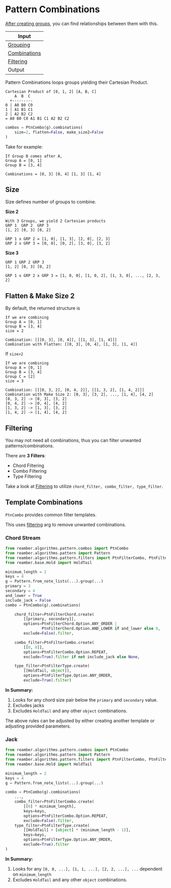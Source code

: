 # Pattern Combinations

[After creating groups](../Pattern), you can find relationships between them with this.

| Input                         |
|-------------------------------|
| [Grouping](../Pattern)        |
| [Combinations](PtnCombo)      |
| [Filtering](PtnFilter)        |
| Output                        |

Pattern Combinations loops groups yielding their Cartesian Product.

```
Cartesian Product of [0, 1, 2] [A, B, C]
    A  B  C
  +---------
0 | A0 B0 C0
1 | A1 B1 C1
2 | A2 B2 C2
= A0 B0 C0 A1 B1 C1 A2 B2 C2
```

```python
combos = PtnCombo(g).combinations(
    size=2, flatten=False, make_size2=False
)
```

Take for example:

```
If Group B comes after A,
Group A = [0, 1]
Group B = [3, 4]

Combinations = [0, 3] [0, 4] [1, 3] [1, 4]
```

## Size

Size defines number of groups to combine.

**Size 2**

```
With 3 Groups, we yield 2 Cartesian products
GRP 1  GRP 2  GRP 3
[1, 2] [0, 3] [0, 2]

GRP 1 x GRP 2 = [1, 0], [1, 3], [2, 0], [2, 3]
GRP 2 x GRP 3 = [0, 0], [0, 2], [3, 0], [3, 2]
```

**Size 3**

```
GRP 1 GRP 2 GRP 3
[1, 2] [0, 3] [0, 2]

GRP 1 x GRP 2 x GRP 3 = [1, 0, 0], [1, 0, 2], [1, 3, 0], ..., [2, 3, 2]
```

## Flatten & Make Size 2

By default, the returned structure is

```
If we are combining
Group A = [0, 1]
Group B = [3, 4]
size = 2

Combination: [[[0, 3], [0, 4]], [[1, 3], [1, 4]]]
Combination with Flatten: [[0, 3], [0, 4], [1, 3], [1, 4]]
```

If ``size>2``

```
If we are combining
Group A = [0, 1]
Group B = [3, 4]
Group C = [2]
size = 3

Combination: [[[0, 3, 2], [0, 4, 2]], [[1, 3, 2], [1, 4, 2]]]
Combination with Make Size 2: [0, 3], [3, 2], ..., [1, 4], [4, 2]
[0, 3, 2] -> [0, 3], [3, 2]
[0, 4, 2] -> [0, 4], [4, 2]
[1, 3, 2] -> [1, 3], [3, 2]
[1, 4, 2] -> [1, 4], [4, 2]
```

## Filtering

You may not need all combinations, thus you can filter unwanted patterns/combinations.

There are **3 Filters**:

- Chord Filtering
- Combo Filtering
- Type Filtering

Take a look at [Filtering](PtnFilter) to utilize ``chord_filter, combo_filter, type_filter``.

## Template Combinations

``PtnCombo`` provides common filter templates.

This uses [filtering](PtnFilter) arg to remove unwanted combinations.

### Chord Stream

```py
from reamber.algorithms.pattern.combos import PtnCombo
from reamber.algorithms.pattern import Pattern
from reamber.algorithms.pattern.filters import PtnFilterCombo, PtnFilterType, PtnFilterChord
from reamber.base.Hold import HoldTail

minimum_length = 2
keys = 4
g = Pattern.from_note_lists(...).group(...)
primary = 3
secondary = 4
and_lower = True
include_jack = False
combo = PtnCombo(g).combinations(

    chord_filter=PtnFilterChord.create(
        [[primary, secondary]],
        options=PtnFilterChord.Option.ANY_ORDER |
                PtnFilterChord.Option.AND_LOWER if and_lower else 0,
        exclude=False).filter,

    combo_filter=PtnFilterCombo.create(
        [[0, 0]],
        options=PtnFilterCombo.Option.REPEAT,
        exclude=True).filter if not include_jack else None,

    type_filter=PtnFilterType.create(
        [[HoldTail, object]],
        options=PtnFilterType.Option.ANY_ORDER,
        exclude=True).filter)
```

**In Summary:**

1. Looks for any chord size pair below the ``primary`` and ``secondary`` value.
2. Excludes jacks
3. Excludes ``HoldTail`` and any other ``object`` combinations.

The above rules can be adjusted by either creating another template or adjusting provided parameters.

### Jack

```python
from reamber.algorithms.pattern.combos import PtnCombo
from reamber.algorithms.pattern import Pattern
from reamber.algorithms.pattern.filters import PtnFilterCombo, PtnFilterType
from reamber.base.Hold import HoldTail

minimum_length = 2
keys = 4
g = Pattern.from_note_lists(...).group(...)

combo = PtnCombo(g).combinations(
    ...,
    combo_filter=PtnFilterCombo.create(
        [[0] * minimum_length],
        keys=keys,
        options=PtnFilterCombo.Option.REPEAT,
        exclude=False).filter,
    type_filter=PtnFilterType.create(
        [[HoldTail] + [object] * (minimum_length - 1)],
        keys=keys,
        options=PtnFilterType.Option.ANY_ORDER,
        exclude=True).filter
)
```

**In Summary:**

1. Looks for any ``[0, 0, ...], [1, 1, ...], [2, 2, ...], ...`` dependent on ``minimum_length``
2. Excludes ``HoldTail`` and any other ``object`` combinations.


